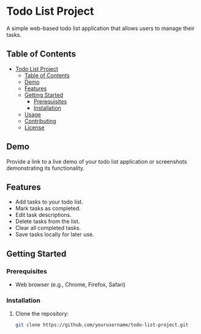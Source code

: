 # Todo List Project

A simple web-based todo list application that allows users to manage their tasks.

## Table of Contents

- [Todo List Project](#todo-list-project)
  - [Table of Contents](#table-of-contents)
  - [Demo](#demo)
  - [Features](#features)
  - [Getting Started](#getting-started)
    - [Prerequisites](#prerequisites)
    - [Installation](#installation)
  - [Usage](#usage)
  - [Contributing](#contributing)
  - [License](#license)

## Demo

Provide a link to a live demo of your todo list application or screenshots demonstrating its functionality.

## Features

- Add tasks to your todo list.
- Mark tasks as completed.
- Edit task descriptions.
- Delete tasks from the list.
- Clear all completed tasks.
- Save tasks locally for later use.

## Getting Started

### Prerequisites

- Web browser (e.g., Chrome, Firefox, Safari)

### Installation

1. Clone the repository:

   ```bash
   git clone https://github.com/yourusername/todo-list-project.git
